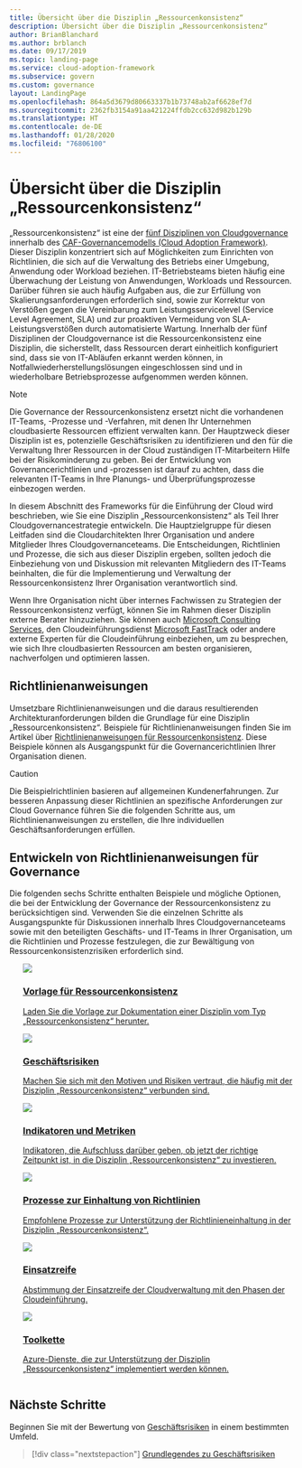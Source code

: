 ```yaml
---
title: Übersicht über die Disziplin „Ressourcenkonsistenz“
description: Übersicht über die Disziplin „Ressourcenkonsistenz“
author: BrianBlanchard
ms.author: brblanch
ms.date: 09/17/2019
ms.topic: landing-page
ms.service: cloud-adoption-framework
ms.subservice: govern
ms.custom: governance
layout: LandingPage
ms.openlocfilehash: 864a5d3679d80663337b1b73748ab2af6628ef7d
ms.sourcegitcommit: 2362fb3154a91aa421224ffdb2cc632d982b129b
ms.translationtype: HT
ms.contentlocale: de-DE
ms.lasthandoff: 01/28/2020
ms.locfileid: "76806100"
---
```

# <a name="resource-consistency-discipline-overview"></a>Übersicht über die Disziplin „Ressourcenkonsistenz“

„Ressourcenkonsistenz“ ist eine der [fünf Disziplinen von Cloudgovernance](../governance-disciplines.md) innerhalb des [CAF-Governancemodells (Cloud Adoption Framework)](../index.md). Dieser Disziplin konzentriert sich auf Möglichkeiten zum Einrichten von Richtlinien, die sich auf die Verwaltung des Betriebs einer Umgebung, Anwendung oder Workload beziehen. IT-Betriebsteams bieten häufig eine Überwachung der Leistung von Anwendungen, Workloads und Ressourcen. Darüber führen sie auch häufig Aufgaben aus, die zur Erfüllung von Skalierungsanforderungen erforderlich sind, sowie zur Korrektur von Verstößen gegen die Vereinbarung zum Leistungsservicelevel (Service Level Agreement, SLA) und zur proaktiven Vermeidung von SLA-Leistungsverstößen durch automatisierte Wartung. Innerhalb der fünf Disziplinen der Cloudgovernance ist die Ressourcenkonsistenz eine Disziplin, die sicherstellt, dass Ressourcen derart einheitlich konfiguriert sind, dass sie von IT-Abläufen erkannt werden können, in Notfallwiederherstellungslösungen eingeschlossen sind und in wiederholbare Betriebsprozesse aufgenommen werden können.

> [!NOTE]
> Die Governance der Ressourcenkonsistenz ersetzt nicht die vorhandenen IT-Teams, -Prozesse und -Verfahren, mit denen Ihr Unternehmen cloudbasierte Ressourcen effizient verwalten kann. Der Hauptzweck dieser Disziplin ist es, potenzielle Geschäftsrisiken zu identifizieren und den für die Verwaltung Ihrer Ressourcen in der Cloud zuständigen IT-Mitarbeitern Hilfe bei der Risikominderung zu geben. Bei der Entwicklung von Governancerichtlinien und -prozessen ist darauf zu achten, dass die relevanten IT-Teams in Ihre Planungs- und Überprüfungsprozesse einbezogen werden.

In diesem Abschnitt des Frameworks für die Einführung der Cloud wird beschrieben, wie Sie eine Disziplin „Ressourcenkonsistenz“ als Teil Ihrer Cloudgovernancestrategie entwickeln. Die Hauptzielgruppe für diesen Leitfaden sind die Cloudarchitekten Ihrer Organisation und andere Mitglieder Ihres Cloudgovernanceteams. Die Entscheidungen, Richtlinien und Prozesse, die sich aus dieser Disziplin ergeben, sollten jedoch die Einbeziehung von und Diskussion mit relevanten Mitgliedern des IT-Teams beinhalten, die für die Implementierung und Verwaltung der Ressourcenkonsistenz Ihrer Organisation verantwortlich sind.

Wenn Ihre Organisation nicht über internes Fachwissen zu Strategien der Ressourcenkonsistenz verfügt, können Sie im Rahmen dieser Disziplin externe Berater hinzuziehen. Sie können auch [Microsoft Consulting Services](https://www.microsoft.com/enterprise/services), den Cloudeinführungsdienst [Microsoft FastTrack](https://azure.microsoft.com/programs/azure-fasttrack) oder andere externe Experten für die Cloudeinführung einbeziehen, um zu besprechen, wie sich Ihre cloudbasierten Ressourcen am besten organisieren, nachverfolgen und optimieren lassen.

## <a name="policy-statements"></a>Richtlinienanweisungen

Umsetzbare Richtlinienanweisungen und die daraus resultierenden Architekturanforderungen bilden die Grundlage für eine Disziplin „Ressourcenkonsistenz“. Beispiele für Richtlinienanweisungen finden Sie im Artikel über [Richtlinienanweisungen für Ressourcenkonsistenz](./policy-statements.md). Diese Beispiele können als Ausgangspunkt für die Governancerichtlinien Ihrer Organisation dienen.

> [!CAUTION]
> Die Beispielrichtlinien basieren auf allgemeinen Kundenerfahrungen. Zur besseren Anpassung dieser Richtlinien an spezifische Anforderungen zur Cloud Governance führen Sie die folgenden Schritte aus, um Richtlinienanweisungen zu erstellen, die Ihre individuellen Geschäftsanforderungen erfüllen.

## <a name="develop-governance-policy-statements"></a>Entwickeln von Richtlinienanweisungen für Governance

Die folgenden sechs Schritte enthalten Beispiele und mögliche Optionen, die bei der Entwicklung der Governance der Ressourcenkonsistenz zu berücksichtigen sind. Verwenden Sie die einzelnen Schritte als Ausgangspunkte für Diskussionen innerhalb Ihres Cloudgovernanceteams sowie mit den beteiligten Geschäfts- und IT-Teams in Ihrer Organisation, um die Richtlinien und Prozesse festzulegen, die zur Bewältigung von Ressourcenkonsistenzrisiken erforderlich sind.

<!-- markdownlint-disable MD033 -->

<ul class="panelContent cardsE">
<li style="display: flex; flex-direction: column;">
    <a href="./template.md">
        <div class="cardSize">
            <div class="cardPadding" >
                <div class="card" >
                    <div class="cardImageOuter">
                        <div class="cardImage">
                            <img src="../../_images/govern/process-template.png" class="x-hidden-focus"/>
                        </div>
                    </div>
                    <div class="cardText" style="padding-left:0px;">
                        <h3>Vorlage für Ressourcenkonsistenz</h3>
                        <p class="x-hidden-focus">Laden Sie die Vorlage zur Dokumentation einer Disziplin vom Typ „Ressourcenkonsistenz“ herunter.</p>
                    </div>
                </div>
            </div>
        </div>
    </a>
</li><li style="display: flex; flex-direction: column;">
    <a href="./business-risks.md">
        <div class="cardSize">
            <div class="cardPadding" >
                <div class="card" >
                    <div class="cardImageOuter">
                        <div class="cardImage">
                            <img src="../../_images/govern/process-risks.png" class="x-hidden-focus"/>
                        </div>
                    </div>
                    <div class="cardText" style="padding-left:0px;">
                        <h3>Geschäftsrisiken</h3>
                        <p class="x-hidden-focus">Machen Sie sich mit den Motiven und Risiken vertraut, die häufig mit der Disziplin „Ressourcenkonsistenz“ verbunden sind.</p>
                    </div>
                </div>
            </div>
        </div>
    </a>
</li>
<li style="display: flex; flex-direction: column;">
    <a href="./metrics-tolerance.md">
        <div class="cardSize">
            <div class="cardPadding" >
                <div class="card" >
                    <div class="cardImageOuter">
                        <div class="cardImage">
                            <img src="../../_images/govern/process-metrics.png" class="x-hidden-focus"/>
                        </div>
                    </div>
                    <div class="cardText" style="padding-left:0px;">
                        <h3>Indikatoren und Metriken</h3>
                        <p class="x-hidden-focus">Indikatoren, die Aufschluss darüber geben, ob jetzt der richtige Zeitpunkt ist, in die Disziplin „Ressourcenkonsistenz“ zu investieren.</p>
                    </div>
                </div>
            </div>
        </div>
    </a>
</li>
<li style="display: flex; flex-direction: column;">
    <a href="./compliance-processes.md">
        <div class="cardSize">
            <div class="cardPadding" >
                <div class="card" >
                    <div class="cardImageOuter">
                        <div class="cardImage">
                            <img src="../../_images/govern/process-enforce.png" class="x-hidden-focus"/>
                        </div>
                    </div>
                    <div class="cardText" style="padding-left:0px;">
                        <h3>Prozesse zur Einhaltung von Richtlinien</h3>
                        <p class="x-hidden-focus">Empfohlene Prozesse zur Unterstützung der Richtlinieneinhaltung in der Disziplin „Ressourcenkonsistenz“.</p>
                    </div>
                </div>
            </div>
        </div>
    </a>
</li>
<li style="display: flex; flex-direction: column;">
    <a href="./discipline-improvement.md">
        <div class="cardSize">
            <div class="cardPadding" >
                <div class="card" >
                    <div class="cardImageOuter">
                        <div class="cardImage">
                            <img src="../../_images/govern/process-maturity.png" class="x-hidden-focus"/>
                        </div>
                    </div>
                    <div class="cardText" style="padding-left:0px;">
                        <h3>Einsatzreife</h3>
                        <p class="x-hidden-focus">Abstimmung der Einsatzreife der Cloudverwaltung mit den Phasen der Cloudeinführung.</p>
                    </div>
                </div>
            </div>
        </div>
    </a>
</li>
<li style="display: flex; flex-direction: column;">
    <a href="./toolchain.md">
        <div class="cardSize">
            <div class="cardPadding" >
                <div class="card" >
                    <div class="cardImageOuter">
                        <div class="cardImage">
                            <img src="../../_images/govern/process-toolchain.png" class="x-hidden-focus"/>
                        </div>
                    </div>
                    <div class="cardText" style="padding-left:0px;">
                        <h3>Toolkette</h3>
                        <p class="x-hidden-focus">Azure-Dienste, die zur Unterstützung der Disziplin „Ressourcenkonsistenz“ implementiert werden können.</p>
                    </div>
                </div>
            </div>
        </div>
    </a>
</li>
</ul>

## <a name="next-steps"></a>Nächste Schritte

Beginnen Sie mit der Bewertung von [Geschäftsrisiken](./business-risks.md) in einem bestimmten Umfeld.

> [!div class="nextstepaction"]
> [Grundlegendes zu Geschäftsrisiken](./business-risks.md)
